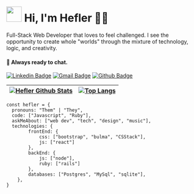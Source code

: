 
<link href="style.css" rel="stylesheet"></link>

<link rel="preconnect" href="https://fonts.gstatic.com">
<link href="https://fonts.googleapis.com/css2?family=Cutive+Mono&display=swap" rel="stylesheet"> 
<p align="center">

  # <img src="https://media.giphy.com/media/du3J3cXyzhj75IOgvA/giphy.gif" width="40px"> Hi, I'm Hefler 👨‍💻

 Full-Stack Web Developer that loves to feel challenged. I see the opportunity to create whole "worlds" through the mixture of technology, logic, and creativity.

  #### 🔭 Always ready to chat.
  
[![Linkedin Badge](https://img.shields.io/badge/-LinkedIn-blue?style=flat-square&logo=linkedin&link=https://www.linkedin.com/in/heflerdev/)](https://www.linkedin.com/in/heflerdev/)
[![Gmail Badge](https://img.shields.io/badge/-heflerdev@gmail.com-c14438?style=flat-square&logo=Gmail&logoColor=white)](mailto:heflerdev@gmail.com)
[![Github Badge](https://img.shields.io/badge/-P.Website-blueviolet?style=flat-square&logo=github)](https://heflerdev.herokuapp.com)

|[![Hefler Github Stats](https://github-readme-stats.vercel.app/api?username=heflerdev&show_icons=true&theme=buefy)](https://github.com/anuraghazra/github-readme-stats) |  [![Top Langs](https://github-readme-stats.vercel.app/api/top-langs/?username=heflerdev&layout=compact)](https://github.com/anuraghazra/github-readme-stats) |
|--|--|

```
const hefler = {
  pronouns: "Them" | "They",
  code: ["Javascript", "Ruby"],
  askMeAbout: ["web dev", "tech", "design", "music"],
  technologies: {
        frontEnd: {
            css: ["bootstrap", "bulma", "CSStack"],
            js: ["react"]
        },
        backEnd: {
            js: ["node"],
            ruby: ["rails"]
        },
        databases: ["Postgres", "MySql", "sqlite"],
    },
}
```
